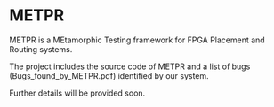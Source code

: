 # METPR
METPR is a MEtamorphic Testing framework for FPGA Placement and Routing systems.

The project includes the source code of METPR and a list of bugs (Bugs_found_by_METPR.pdf) identified by our system.

Further details will be provided soon.
